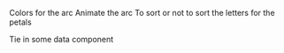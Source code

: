 Colors for the arc
Animate the arc
To sort or not to sort the letters for the petals

Tie in some data component
